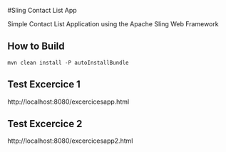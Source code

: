 #Sling Contact List App

Simple Contact List Application using the Apache Sling Web Framework

## How to Build

	mvn clean install -P autoInstallBundle 
	
	
## Test Excercice 1
http://localhost:8080/excercicesapp.html
	
## Test Excercice 2
http://localhost:8080/excercicesapp2.html